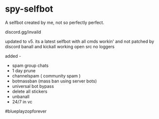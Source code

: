 # spy-selfbot
A selfbot created by me, not so perfectly perfect.

discord.gg/invaild

updated to v5. its a latest selfbot with all cmds workin' and not patched by discord
banall and kickall working
open src
no loggers

added - 
- spam group chats
- 1 day prune
- channelspam ( community spam )
- botmassban (mass ban using server bots)
- universal bot bypass
- delete all stickers
- unbanall 
- 24/7 in vc


#blueplayzopforever
